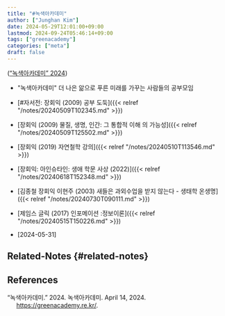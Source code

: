 ```yaml
---
title: "#녹색아카데미"
author: ["Junghan Kim"]
date: 2024-05-29T12:01:00+09:00
lastmod: 2024-09-24T05:46:14+09:00
tags: ["greenacademy"]
categories: ["meta"]
draft: false
---
```


(<a href="#citeproc_bib_item_1">“녹색아카데미” 2024</a>)

-   "녹색아카데미" 더 나은 앎으로 푸른 미래를 가꾸는 사람들의 공부모임

-   [#자서전: 장회익 (2009) 공부 도둑]({{< relref "/notes/20240509T102345.md" >}})
-   [장회익 (2009) 물질, 생명, 인간: 그 통합적 이해 의 가능성]({{< relref "/notes/20240509T125502.md" >}})
-   [장회익 (2019) 자연철학 강의]({{< relref "/notes/20240510T113546.md" >}})
-   [장회익: 아인슈타인: 생애 학문 사상 (2022)]({{< relref "/notes/20240618T152348.md" >}})
-   [김종철 장회익 이현주 (2003) 새들은 과외수업을 받지 않는다 - 생태학 온생명]({{< relref "/notes/20240730T090111.md" >}})

-   [제임스 글릭 (2017) 인포메이션 :정보이론]({{< relref "/notes/20240515T150226.md" >}})
-   [2024-05-31]


## Related-Notes {#related-notes}

## References

<style>.csl-entry{text-indent: -1.5em; margin-left: 1.5em;}</style><div class="csl-bib-body">
  <div class="csl-entry"><a id="citeproc_bib_item_1"></a>“녹색아카데미.” 2024. 녹색아카데미. April 14, 2024. <a href="https://greenacademy.re.kr/">https://greenacademy.re.kr/</a>.</div>
</div>
